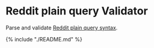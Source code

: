 # Reddit plain query Validator

Parse and validate [Reddit plain query syntax](https://www.reddit.com/wiki/search).

{% include "./README.md" %}